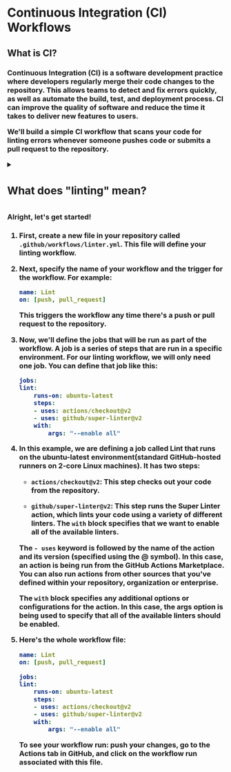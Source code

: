 <h1>Continuous Integration (CI) Workflows</h1>

<h2>What is CI?</h2>
<h3>Continuous Integration (CI) is a software development practice where developers regularly merge their code changes to the repository. This allows teams to detect and fix errors quickly, as well as automate the build, test, and deployment process. CI can improve the quality of software and reduce the time it takes to deliver new features to users.

We'll build a simple CI workflow that scans your code for linting errors whenever someone pushes code or submits a pull request to the repository.

<details>
<summary><h2>What does "linting" mean?</h2></summary>
A linting workflow is a series of steps that are run to check code for style and syntax errors. Linting ensures that code is consistent and follows best practices.

The specific steps included in a linting workflow can vary, but they may include things like checking for syntax errors, enforcing coding style guidelines, checking for formatting issues, and ensuring that code is correctly structured.

Linters are typically run automatically as part of a Continuous Integration (CI) process, and the results of the linting checks are typically displayed in the CI pipeline. This allows developers to identify and fix linting issues as they work, rather than waiting until later on in the process.

Overall, the purpose of a linting workflow is to help improve the quality and maintainability of the code in a repository.
</details>

Alright, let's get started!
</h3>

<h3>

1. First, create a new file in your repository called `.github/workflows/linter.yml`. This file will define your linting workflow.

2. Next, specify the name of your workflow and the trigger for the workflow. For example:
    ```yml
    name: Lint
    on: [push, pull_request]
    ```
    This triggers the workflow any time there's a push or pull request to the repository.

3. Now, we'll define the jobs that will be run as part of the workflow. A job is a series of steps that are run in a specific environment. For our linting workflow, we will only need one job. You can define that job like this:

    ```yml
    jobs:
    lint:
        runs-on: ubuntu-latest
        steps:
        - uses: actions/checkout@v2
        - uses: github/super-linter@v2
        with:
            args: "--enable all"
    ```

4. 
    In this example, we are defining a job called Lint that runs on the ubuntu-latest environment(standard GitHub-hosted runners on 2-core Linux machines). It has two steps:
    - `actions/checkout@v2`: This step checks out your code from the repository.

    - `github/super-linter@v2`: This step runs the Super Linter action, which lints your code using a variety of different linters. The `with` block specifies that we want to enable all of the available linters.

    The `- uses` keyword is followed by the name of the action and its version (specified using the @ symbol). In this case, an action is being run from the GitHub Actions Marketplace. You can also run actions from other sources that you've defined within your repository, organization or enterprise.

    The `with` block specifies any additional options or configurations for the action. In this case, the args option is being used to specify that all of the available linters should be enabled.

5. Here's the whole workflow file:

    ```yml
    name: Lint
    on: [push, pull_request]

    jobs:
    lint:
        runs-on: ubuntu-latest
        steps:
        - uses: actions/checkout@v2
        - uses: github/super-linter@v2
        with:
            args: "--enable all"
    ```
    To see your workflow run: push your changes, go to the Actions tab in GitHub, and click on the workflow run associated with this file.

<br/><br/><br/>